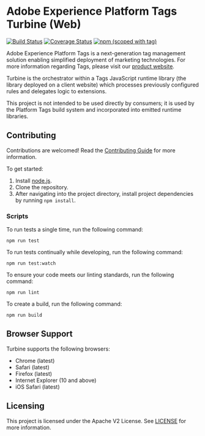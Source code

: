 # Adobe Experience Platform Tags Turbine (Web)

[![Build Status](https://img.shields.io/github/actions/workflow/status/adobe/reactor-turbine/dev.yaml?style=flat)](https://github.com/adobe/reactor-turbine/actions)
[![Coverage Status](https://coveralls.io/repos/github/adobe/reactor-turbine/badge.svg)](https://coveralls.io/github/adobe/reactor-turbine)
[![npm (scoped with tag)](https://img.shields.io/npm/v/@adobe/reactor-turbine.svg?style=flat)](https://www.npmjs.com/package/@adobe/reactor-turbine)

Adobe Experience Platform Tags is a next-generation tag management solution enabling simplified deployment of marketing technologies. For more information regarding Tags, please visit our [product website](http://www.adobe.com/enterprise/cloud-platform/launch.html).

Turbine is the orchestrator within a Tags JavaScript runtime library (the library deployed on a client website) which processes previously configured rules and delegates logic to extensions.

This project is not intended to be used directly by consumers; it is used by the Platform Tags build system and incorporated into emitted runtime libraries.

## Contributing

Contributions are welcomed! Read the [Contributing Guide](CONTRIBUTING.md) for more information.

To get started:

1. Install [node.js](https://nodejs.org/).
3. Clone the repository.
4. After navigating into the project directory, install project dependencies by running `npm install`.

### Scripts

To run tests a single time, run the following command:

`npm run test`

To run tests continually while developing, run the following command:

`npm run test:watch`

To ensure your code meets our linting standards, run the following command:

`npm run lint`

To create a build, run the following command:

`npm run build`

## Browser Support

Turbine supports the following browsers:

* Chrome (latest)
* Safari (latest)
* Firefox (latest)
* Internet Explorer (10 and above)
* iOS Safari (latest)

## Licensing

This project is licensed under the Apache V2 License. See [LICENSE](LICENSE) for more information.
